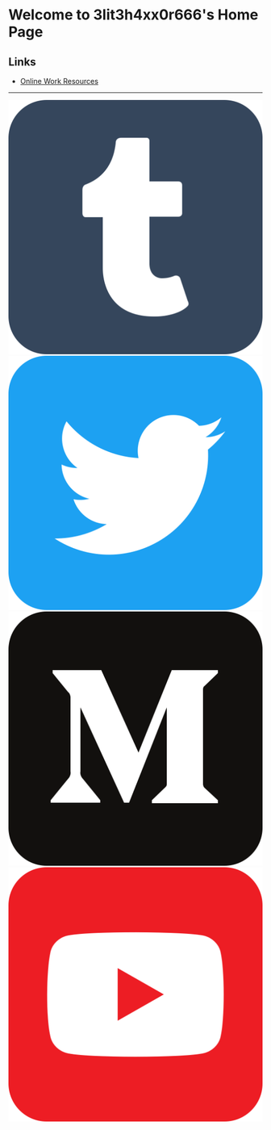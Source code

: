 # Welcome to 3lit3h4xx0r666's Home Page

## Links 

  - [Online Work Resources](https://3lit3h4xx0r666.github.io/docs/onlinework)


-----

[![Image](images/tumblr.svg "tumblr")](https://h4xx0r666.tumblr.com) 
[![Image](images/twitter.svg "twitter")](https://twitter.com/InfosecFutility)
[![Image](images/medium.svg "medium")]( https://medium.com/@3lit3h4xx0r666) 
[![Image](images/youtube.svg "youtube")]( https://www.youtube.com/channel/UC3ZHEEtIcUb0Fj7WOMMmoiA)
 


